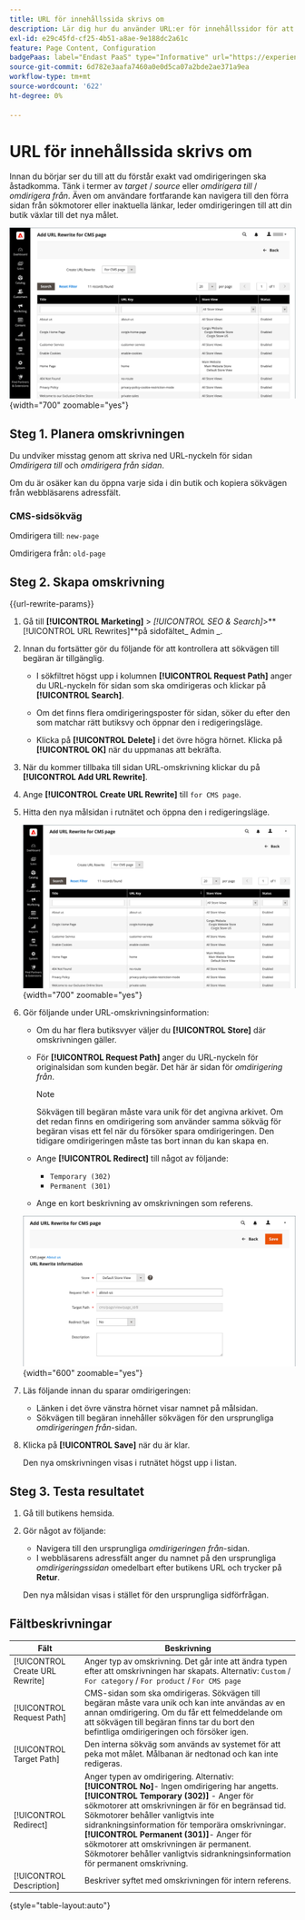 ```yaml
---
title: URL för innehållssida skrivs om
description: Lär dig hur du använder URL:er för innehållssidor för att omdirigera länkar till URL:en för en annan innehållssida i din Commerce-butik.
exl-id: e29c45fd-cf25-4b51-a8ae-9e188dc2a61c
feature: Page Content, Configuration
badgePaas: label="Endast PaaS" type="Informative" url="https://experienceleague.adobe.com/en/docs/commerce/user-guides/product-solutions" tooltip="Gäller endast Adobe Commerce i molnprojekt (Adobe-hanterad PaaS-infrastruktur) och lokala projekt."
source-git-commit: 6d782e3aafa7460a0e0d5ca07a2bde2ae371a9ea
workflow-type: tm+mt
source-wordcount: '622'
ht-degree: 0%

---
```


# URL för innehållssida skrivs om

Innan du börjar ser du till att du förstår exakt vad omdirigeringen ska åstadkomma. Tänk i termer av _target_ / _source_ eller _omdirigera till_ / _omdirigera från_. Även om användare fortfarande kan navigera till den förra sidan från sökmotorer eller inaktuella länkar, leder omdirigeringen till att din butik växlar till det nya målet.

![URL-omskrivning - CMS-sida](./assets/url-rewrite-cms-page.png){width="700" zoomable="yes"}

## Steg 1. Planera omskrivningen

Du undviker misstag genom att skriva ned URL-nyckeln för sidan _Omdirigera till_ och _omdirigera från sidan_.

Om du är osäker kan du öppna varje sida i din butik och kopiera sökvägen från webbläsarens adressfält.

### CMS-sidsökväg

Omdirigera till: `new-page`

Omdirigera från: `old-page`

## Steg 2. Skapa omskrivning

{{url-rewrite-params}}

1. Gå till **[!UICONTROL Marketing]** > _[!UICONTROL SEO & Search]_>**[!UICONTROL URL Rewrites]**på sidofältet_ Admin _.

1. Innan du fortsätter gör du följande för att kontrollera att sökvägen till begäran är tillgänglig.

   - I sökfiltret högst upp i kolumnen **[!UICONTROL Request Path]** anger du URL-nyckeln för sidan som ska omdirigeras och klickar på **[!UICONTROL Search]**.

   - Om det finns flera omdirigeringsposter för sidan, söker du efter den som matchar rätt butiksvy och öppnar den i redigeringsläge.

   - Klicka på **[!UICONTROL Delete]** i det övre högra hörnet. Klicka på **[!UICONTROL OK]** när du uppmanas att bekräfta.

1. När du kommer tillbaka till sidan URL-omskrivning klickar du på **[!UICONTROL Add URL Rewrite]**.

1. Ange **[!UICONTROL Create URL Rewrite]** till `for CMS page`.

1. Hitta den nya målsidan i rutnätet och öppna den i redigeringsläge.

   ![Lägg till URL-omskrivning - för CMS-sida](./assets/url-rewrite-cms-page-add.png){width="700" zoomable="yes"}

1. Gör följande under URL-omskrivningsinformation:

   - Om du har flera butiksvyer väljer du **[!UICONTROL Store]** där omskrivningen gäller.

   - För **[!UICONTROL Request Path]** anger du URL-nyckeln för originalsidan som kunden begär. Det här är sidan för _omdirigering från_.

     >[!NOTE]
     >
     >Sökvägen till begäran måste vara unik för det angivna arkivet. Om det redan finns en omdirigering som använder samma sökväg för begäran visas ett fel när du försöker spara omdirigeringen. Den tidigare omdirigeringen måste tas bort innan du kan skapa en.

   - Ange **[!UICONTROL Redirect]** till något av följande:

      - `Temporary (302)`
      - `Permanent (301)`

   - Ange en kort beskrivning av omskrivningen som referens.

   ![URL-omskrivningsinformation](./assets/url-rewrite-cms-page-information.png){width="600" zoomable="yes"}

1. Läs följande innan du sparar omdirigeringen:

   - Länken i det övre vänstra hörnet visar namnet på målsidan.
   - Sökvägen till begäran innehåller sökvägen för den ursprungliga _omdirigeringen från_-sidan.

1. Klicka på **[!UICONTROL Save]** när du är klar.

   Den nya omskrivningen visas i rutnätet högst upp i listan.

## Steg 3. Testa resultatet

1. Gå till butikens hemsida.

1. Gör något av följande:

   - Navigera till den ursprungliga _omdirigeringen från_-sidan.
   - I webbläsarens adressfält anger du namnet på den ursprungliga _omdirigeringssidan_ omedelbart efter butikens URL och trycker på **Retur**.

   Den nya målsidan visas i stället för den ursprungliga sidförfrågan.

## Fältbeskrivningar

| Fält | Beskrivning |
|--- |--- |
| [!UICONTROL Create URL Rewrite] | Anger typ av omskrivning. Det går inte att ändra typen efter att omskrivningen har skapats. Alternativ: `Custom` / `For category` / `For product` / `For CMS page` |
| [!UICONTROL Request Path] | CMS-sidan som ska omdirigeras. Sökvägen till begäran måste vara unik och kan inte användas av en annan omdirigering. Om du får ett felmeddelande om att sökvägen till begäran finns tar du bort den befintliga omdirigeringen och försöker igen. |
| [!UICONTROL Target Path] | Den interna sökväg som används av systemet för att peka mot målet. Målbanan är nedtonad och kan inte redigeras. |
| [!UICONTROL Redirect] | Anger typen av omdirigering. Alternativ: <br/>**[!UICONTROL No]**- Ingen omdirigering har angetts.<br/>**[!UICONTROL Temporary (302)]** - Anger för sökmotorer att omskrivningen är för en begränsad tid. Sökmotorer behåller vanligtvis inte sidrankningsinformation för temporära omskrivningar. <br/>**[!UICONTROL Permanent (301)]**- Anger för sökmotorer att omskrivningen är permanent. Sökmotorer behåller vanligtvis sidrankningsinformation för permanent omskrivning. |
| [!UICONTROL Description] | Beskriver syftet med omskrivningen för intern referens. |

{style="table-layout:auto"}
